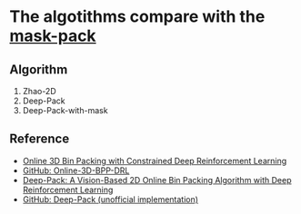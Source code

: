 # The algotithms compare with the [mask-pack](https://github.com/JeepWay/mask-pack)

## Algorithm
1. Zhao-2D
2. Deep-Pack
3. Deep-Pack-with-mask

## Reference
* [Online 3D Bin Packing with Constrained Deep Reinforcement Learning](https://arxiv.org/abs/2006.14978)
* [GitHub: Online-3D-BPP-DRL](https://github.com/alexfrom0815/Online-3D-BPP-DRL)
* [Deep-Pack: A Vision-Based 2D Online Bin Packing Algorithm with Deep Reinforcement Learning](https://ieeexplore.ieee.org/document/8956393)
* [GitHub: Deep-Pack (unofficial implementation)](https://github.com/JeepWay/DeepPack)
